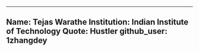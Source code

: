 
---
Name: Tejas Warathe
Institution: Indian Institute of Technology
Quote: Hustler
github_user: 1zhangdey
---
